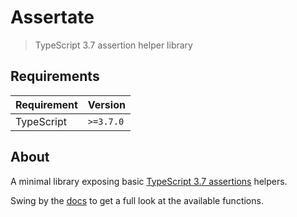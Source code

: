 # Assertate

> TypeScript 3.7 assertion helper library

## Requirements

| Requirement | Version   |
| ----------- | --------- |
| TypeScript  | `>=3.7.0` |

## About

A minimal library exposing basic
[TypeScript 3.7 assertions](https://www.typescriptlang.org/docs/handbook/release-notes/typescript-3-7.html#assertion-functions)
helpers.

Swing by the [docs](https://evanlouie.github.io/assertate/) to get a full look
at the available functions.
